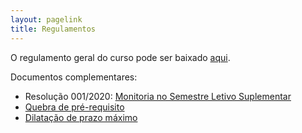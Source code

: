 ```yaml
---
layout: pagelink
title: Regulamentos
---
```


O regulamento geral do curso pode ser baixado [aqui][link].

[link]:https://docs.google.com/viewer?a=v&pid=sites&srcid=ZGVmYXVsdGRvbWFpbnxqZWlvd2prd3FkfGd4OjFjYTgyOTE5ZDZmYTMwZTQ

Documentos complementares:

* Resolução 001/2020: [Monitoria no Semestre Letivo Suplementar](files/resolucao-001-2020-monitoria-sls.pdf)
* [Quebra de pré-requisito][quebra]
* [Dilatação de prazo máximo][dilatacao]

[dilatacao]:/files/resolucao-dilatacao.pdf
[quebra]:https://docs.google.com/viewer?a=v&pid=sites&srcid=ZGVmYXVsdGRvbWFpbnxqZWlvd2prd3FkfGd4OjI4MDMzMTFiMjBlOTM5MDk
